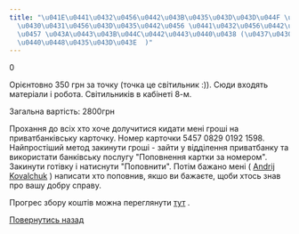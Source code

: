 ```yaml
---
title: "\u041E\u0441\u0432\u0456\u0442\u043B\u0435\u043D\u043D\u044F \u0432 \u043A\
  \u0430\u0431\u0456\u043D\u0435\u0442\u0456 \u0441\u0432\u0456\u0442\u043E\u0432\u043E\
  \u0457 \u043A\u0443\u043B\u044C\u0442\u0443\u0440\u0438 (\u0437\u0430\u0432\u0435\
  \u0440\u0448\u0435\u043D\u043E  )"
---
```

0

Орієнтовно 350 грн за точку (точка це світильник :)). Сюди входять матеріали і робота. Світильників в кабінеті 8-м.

Загальна вартість: 2800грн

Прохання до всіх хто хоче долучитися кидати мені гроші на приватбанківську карточку. Номер карточки 5457 0829 0192 1598. Найпростіший метод закинути гроші - зайти у відділення приватбанку та використати банківську послугу "Поповнення картки за номером". Закинути готівку і натиснути "Поповнити". Потім бажано мені (
[Andrij Kovalchuk](http://www.facebook.com/andrij.kovalchuk)
) написати хто поповнив, якшо ви бажаєте, щоби хтось знав про вашу добру справу.

Прогрес збору коштів можна переглянути
[тут](https://docs.google.com/spreadsheet/ccc?key=0AvJvVAiEeXC-dFJkRHJoVVpzZHFuTFh3dW1DMUJLZFE&usp=sharing#gid=4)
.

[Повернутись назад](/info/for-grads)